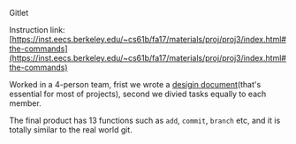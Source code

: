 Gitlet 

Instruction link: [https://inst.eecs.berkeley.edu/~cs61b/fa17/materials/proj/proj3/index.html#the-commands](https://inst.eecs.berkeley.edu/~cs61b/fa17/materials/proj/proj3/index.html#the-commands)  

Worked in a 4-person team, frist we wrote a [desigin document](https://docs.google.com/document/d/1fvSaUFWGIT-Ip3Gib-Ha_pnKkso1OcclbJI8IxPaHRM/edit)(that's essential for most of projects), second we divied tasks equally to each member.

The final product has 13 functions such as `add`, `commit`, `branch` etc, and it is totally similar to the real world git.
